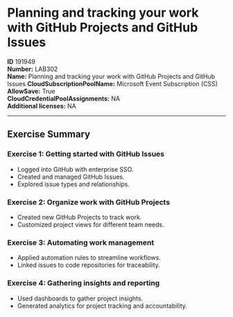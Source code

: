 # Planning and tracking your work with GitHub Projects and GitHub Issues

**ID** 191949  
**Number:** LAB302  
**Name:** Planning and tracking your work with GitHub Projects and GitHub Issues
**CloudSubscriptionPoolName:** Microsoft Event Subscription (CSS)  
**AllowSave:** True  
**CloudCredentialPoolAssignments:** NA  
**Additional licenses:** NA  

---

## Exercise Summary

### Exercise 1: Getting started with GitHub Issues
- Logged into GitHub with enterprise SSO.  
- Created and managed GitHub Issues.  
- Explored issue types and relationships.  

### Exercise 2: Organize work with GitHub Projects
- Created new GitHub Projects to track work.  
- Customized project views for different team needs.  

### Exercise 3: Automating work management
- Applied automation rules to streamline workflows.  
- Linked issues to code repositories for traceability.  

### Exercise 4: Gathering insights and reporting
- Used dashboards to gather project insights.  
- Generated analytics for project tracking and accountability.
